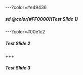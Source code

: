 ---?color=#e49436

##### sd @color[#FF0000](Test Slide 1)


---?color=#00e1c2

##### Test Slide 2

+++

##### Test Slide 3
